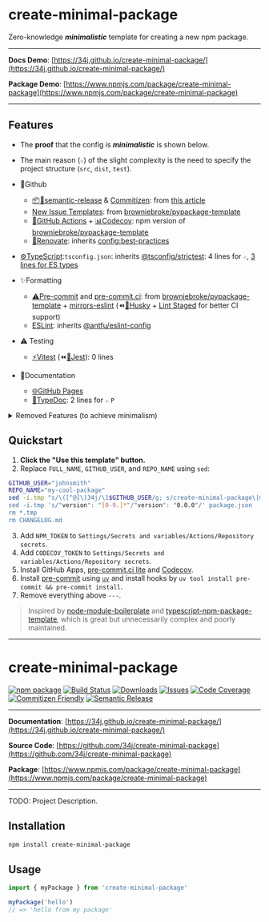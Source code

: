 # create-minimal-package

Zero-knowledge ***minimalistic*** template for creating a new npm package.

---

**Docs Demo**: [https://34j.github.io/create-minimal-package/](https://34j.github.io/create-minimal-package/)

**Package Demo**: [https://www.npmjs.com/package/create-minimal-package](https://www.npmjs.com/package/create-minimal-package)

---

## Features

- The **proof** that the config is ***minimalistic*** is shown below.
- The main reason (`☆`) of the slight complexity is the need to specify the project structure (`src`, `dist`, `test`).

- 👾Github
  - [📦🚀semantic-release](https://github.com/semantic-release/semantic-release) & [Commitizen](https://github.com/search?q=commitizen): from [this article](https://zenn.dev/wakamsha/articles/learn-semantic-release)
  - [New Issue Templates](https://github.com/34j/create-minimal-package/tree/main/.github/ISSUE_TEMPLATE): from [browniebroke/pypackage-template](https://github.com/browniebroke/pypackage-template/tree/main/.github/ISSUE_TEMPLATE)
  - [💨GitHub Actions](https://github.com/34j/create-minimal-package/tree/main/.github/workflows) + [📊Codecov](https://about.codecov.io/): npm version of [browniebroke/pypackage-template](https://github.com/browniebroke/pypackage-template/blob/main/.github/workflows/ci.yml)
  - [🧱Renovate](https://docs.renovatebot.com/): inherits [config:best-practices](https://docs.renovatebot.com/presets-config/#configbest-practices)
- [⚙TypeScript](https://www.typescriptlang.org/):`tsconfig.json`: inherits [@tsconfig/strictest](https://www.npmjs.com/package/@tsconfig/strictest): 4 lines for `☆`, [3 lines for ES types](https://youtu.be/H91aqUHn8sE?t=148)
- ✨️Formatting
  - [⚠️Pre-commit](https://pre-commit.com/) and [pre-commit.ci](https://pre-commit.ci/): from [browniebroke/pypackage-template](https://github.com/browniebroke/pypackage-template/tree/main/.github/ISSUE_TEMPLATE) + [mirrors-eslint](https://github.com/pre-commit/mirrors-eslint) (⏪️[🐶Husky](https://github.com/typicode/husky) + [Lint Staged](https://github.com/okonet/lint-staged) for better CI support)
  - [ESLint](https://eslint.org/): inherits [@antfu/eslint-config](https://www.npmjs.com/package/@antfu/eslint-config)
- ⚠️ Testing
  - [⚡️Vitest](https://vitest.dev/) (⏪️[👢Jest](https://jestjs.io/)): 0 lines
- 📖Documentation
  - [🌐GitHub Pages](https://pages.github.com/)
  - [📖TypeDoc](https://typedoc.org/): 2 lines for `☆` `P`

<details>
<summary>Removed Features (to achieve minimalism)</summary>

- Removed Commitizen integration and VS Code stuff (from [ryansonshine/typescript-npm-package-template](https://github.com/ryansonshine/typescript-npm-package-template)) because it's not maintained and complex. Commitizen can be still used (Semantic Release supports it natively).
- Removed Nix stuff and typedoc-plugin-markdown (from [typescript-npm-package-template](https://github.com/Atry/typescript-npm-package-template/tree/main)) because it's not necessary.
- Removed Prettier due to [@antfu/eslint-config's opinions](https://github.com/antfu/eslint-config?tab=readme-ov-file#prettier) and [mirrors-prettier](https://github.com/pre-commit/mirrors-prettier) being archived.

</details>

## Quickstart

1. **Click the "Use this template" button.**
2. Replace `FULL_NAME`, `GITHUB_USER`, and `REPO_NAME` using `sed`:
  ```bash
  GITHUB_USER="johnsmith"
  REPO_NAME="my-cool-package"
  sed -i.tmp "s/\([^@]\)34j/\1$GITHUB_USER/g; s/create-minimal-package\|my-package-name/$REPO_NAME/g; package.json package-lock.json src/index.ts
  sed -i.tmp 's/"version": "[0-9.]*"/"version": "0.0.0"/' package.json
  rm *.tmp
  rm CHANGELOG.md
  ```
3. Add `NPM_TOKEN` to `Settings/Secrets and variables/Actions/Repository secrets`.
4. Add `CODECOV_TOKEN` to `Settings/Secrets and variables/Actions/Repository secrets`.
5. Install GitHub Apps, [pre-commit.ci lite](https://github.com/apps/pre-commit-ci-lite/installations/select_target) and [Codecov](https://github.com/apps/codecov/installations/select_target).
6. Install [pre-commit](https://pre-commit.com/) using [`uv`](https://github.com/astral-sh/uv) and install hooks by `uv tool install pre-commit && pre-commit install`.
7. Remove everything above `---`.

> Inspired by [node-module-boilerplate](https://github.com/sindresorhus/node-module-boilerplate) and [typescript-npm-package-template](https://github.com/Atry/typescript-npm-package-template/tree/main), which is great but unnecessarily complex and poorly maintained.

---

# create-minimal-package

[![npm package][npm-img]][npm-url]
[![Build Status][build-img]][build-url]
[![Downloads][downloads-img]][downloads-url]
[![Issues][issues-img]][issues-url]
[![Code Coverage][codecov-img]][codecov-url]
[![Commitizen Friendly][commitizen-img]][commitizen-url]
[![Semantic Release][semantic-release-img]][semantic-release-url]

---

**Documentation**: [https://34j.github.io/create-minimal-package/](https://34j.github.io/create-minimal-package/)

**Source Code**: [https://github.com/34j/create-minimal-package](https://github.com/34j/create-minimal-package)

**Package**: [https://www.npmjs.com/package/create-minimal-package](https://www.npmjs.com/package/create-minimal-package)

---

TODO: Project Description.

## Installation

```bash
npm install create-minimal-package
```

## Usage

```ts
import { myPackage } from 'create-minimal-package'

myPackage('hello')
// => 'hello from my package'
```

[build-img]:https://github.com/34j/create-minimal-package/actions/workflows/release.yml/badge.svg
[build-url]:https://github.com/34j/create-minimal-package/actions/workflows/release.yml
[downloads-img]:https://img.shields.io/npm/dt/create-minimal-package
[downloads-url]:https://www.npmtrends.com/create-minimal-package
[npm-img]:https://img.shields.io/npm/v/create-minimal-package
[npm-url]:https://www.npmjs.com/package/create-minimal-package
[issues-img]:https://img.shields.io/github/issues/34j/create-minimal-package
[issues-url]:https://github.com/34j/create-minimal-package/issues
[codecov-img]:https://codecov.io/gh/34j/create-minimal-package/branch/main/graph/badge.svg
[codecov-url]:https://codecov.io/gh/34j/create-minimal-package
[semantic-release-img]:https://img.shields.io/badge/%20%20%F0%9F%93%A6%F0%9F%9A%80-semantic--release-e10079.svg
[semantic-release-url]:https://github.com/semantic-release/semantic-release
[commitizen-img]:https://img.shields.io/badge/commitizen-friendly-brightgreen.svg
[commitizen-url]:http://commitizen.github.io/cz-cli/
